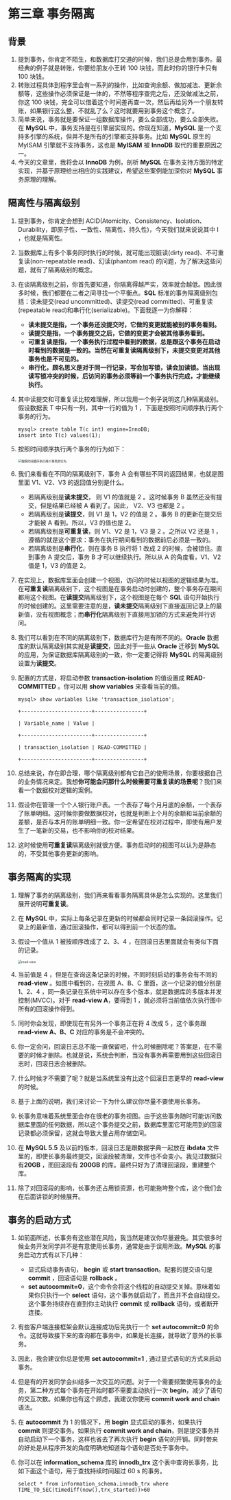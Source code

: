 # 第三章 事务隔离

## 背景

1. 提到事务，你肯定不陌生，和数据库打交道的时候，我们总是会用到事务。最经典的例子就是转账，你要给朋友小王转 100 块钱，而此时你的银行卡只有 100 块钱。
2. 转账过程具体到程序里会有一系列的操作，比如查询余额、做加减法、更新余额等，这些操作必须保证是一体的，不然等程序查完之后，还没做减法之前，你这 100 块钱，完全可以借着这个时间差再查一次，然后再给另外一个朋友转账，如果银行这么整，不就乱了么？这时就要用到事务这个概念了。
3. 简单来说，事务就是要保证一组数据库操作，要么全部成功，要么全部失败。在 **MySQL** 中，事务支持是在引擎层实现的。你现在知道，**MySQL** 是一个支持多引擎的系统，但并不是所有的引擎都支持事务。比如 **MySQL** 原生的 MyISAM 引擎就不支持事务，这也是 **MyISAM** 被 **InnoDB** 取代的重要原因之一。
4. 今天的文章里，我将会以 **InnoDB** 为例，剖析 **MySQL** 在事务支持方面的特定实现，并基于原理给出相应的实践建议，希望这些案例能加深你对 **MySQL** 事务原理的理解。

## 隔离性与隔离级别

1. 提到事务，你肯定会想到 ACID(Atomicity、Consistency、Isolation、Durability，即原子性、一致性、隔离性、持久性)，今天我们就来说说其中 I ，也就是隔离性。

2. 当数据库上有多个事务同时执行的时候，就可能出现脏读(dirty read)、不可重复读(non-repeatable read)、幻读(phantom read) 的问题，为了解决这些问题，就有了隔离级别的概念。

3. 在谈隔离级别之前，你首先要知道，你隔离得越严实，效率就会越低。因此很多时候，我们都要在二者之间寻找一个平衡点。**SQL** 标准的事务隔离级别包括：读未提交(read uncommitted)、读提交(read committed)、可重复读(repeatable read)和串行化(serializable)。下面我逐一为你解释：

   - **读未提交是指，一个事务还没提交时，它做的变更就能被别的事务看到。**
   - **读提交是指，一个事务提交之后，它做的变更才会被其他事务看到。**
   - **可重复读是指，一个事务执行过程中看到的数据，总是跟这个事务在启动时看到的数据是一致的。当然在可重复读隔离级别下，未提交变更对其他事务也是不可见的。**
   - **串行化，顾名思义是对于同一行记录，写会加写锁，读会加读锁。当出现读写锁冲突的时候，后访问的事务必须等前一个事务执行完成，才能继续执行。**

4. 其中读提交和可重复读比较难理解，所以我用一个例子说明这几种隔离级别。假设数据表 T 中只有一列，其中一行的值为 1 ，下面是按照时间顺序执行两个事务的行为。

   ```mysql
   mysql> create table T(c int) engine=InnoDB;
   insert into T(c) values(1);
   ```

5. 按照时间顺序执行两个事务的行为如下：

   <img src="https://studentcwz-pic-bed.oss-cn-guangzhou.aliyuncs.com/img/%E6%8C%89%E7%85%A7%E6%97%B6%E9%97%B4%E9%A1%BA%E5%BA%8F%E6%89%A7%E8%A1%8C%E4%B8%A4%E4%B8%AA%E4%BA%8B%E5%8A%A1%E7%9A%84%E8%A1%8C%E4%B8%BA.png" alt="按照时间顺序执行两个事务的行为" style="zoom:50%;" />

6. 我们来看看在不同的隔离级别下，事务 A 会有哪些不同的返回结果，也就是图里面 V1、V2、V3 的返回值分别是什么。

   - 若隔离级别是**读未提交**， 则 V1 的值就是 2 。这时候事务 B 虽然还没有提交，但是结果已经被 A 看到了。因此， V2、V3 也都是 2 。
   - 若隔离级别是**读提交**，则 V1 是 1，V2 的值是 2 。事务 B 的更新在提交后才能被 A 看到。所以，V3 的值也是 2。
   - 若隔离级别是**可重复读**，则 V1、V2 是 1，V3 是 2 。之所以 V2 还是 1 ，遵循的就是这个要求：事务在执行期间看到的数据前后必须是一致的。
   - 若隔离级别是**串行化**，则在事务 B 执行将 1 改成 2 的时候，会被锁住。直到事务 A 提交后，事务 B 才可以继续执行。所以从 A 的角度看，V1、V2 值是 1，V3 的值是 2。

7. 在实现上，数据库里面会创建一个视图，访问的时候以视图的逻辑结果为准。在**可重复读**隔离级别下，这个视图是在事务启动时创建的，整个事务存在期间都用这个视图。在**读提交**隔离级别下，这个视图是在每个 **SQL** 语句开始执行的时候创建的。这里需要注意的是，**读未提交**隔离级别下直接返回记录上的最新值，没有视图概念；而**串行化**隔离级别下直接用加锁的方式来避免并行访问。

8. 我们可以看到在不同的隔离级别下，数据库行为是有所不同的。**Oracle** 数据库的默认隔离级别其实就是**读提交**，因此对于一些从 **Oracle** 迁移到 **MySQL** 的应用，为保证数据库隔离级别的一致，你一定要记得将 **MySQL** 的隔离级别设置为**读提交**。

9. 配置的方式是，将启动参数 **transaction-isolation** 的值设置成 **READ-COMMITTED** 。你可以用 **show variables** 来查看当前的值。

   ```mysql
   mysql> show variables like 'transaction_isolation';

   +-----------------------+----------------+

   | Variable_name | Value |

   +-----------------------+----------------+

   | transaction_isolation | READ-COMMITTED |

   +-----------------------+----------------+
   ```

10. 总结来说，存在即合理，哪个隔离级别都有它自己的使用场景，你要根据自己的业务情况来定。我想**你可能会问那什么时候需要可重复读的场景呢**？我们来看一个数据校对逻辑的案例。

11. 假设你在管理一个个人银行账户表。一个表存了每个月月底的余额，一个表存了账单明细。这时候你要做数据校对，也就是判断上个月的余额和当前余额的差额，是否与本月的账单明细一致。你一定希望在校对过程中，即使有用户发生了一笔新的交易，也不影响你的校对结果。

12. 这时候使用**可重复读**隔离级别就很方便。事务启动时的视图可以认为是静态的，不受其他事务更新的影响。

## 事务隔离的实现

1. 理解了事务的隔离级别，我们再来看看事务隔离具体是怎么实现的。这里我们展开说明**可重复读**。

2. 在 **MySQL** 中，实际上每条记录在更新的时候都会同时记录一条回滚操作。记录上的最新值，通过回滚操作，都可以得到前一个状态的值。

3. 假设一个值从 1 被按顺序改成了 2、3、4 ，在回滚日志里面就会有类似下面的记录。

   <img src="https://studentcwz-pic-bed.oss-cn-guangzhou.aliyuncs.com/img/read-view.png" alt="read-view" style="zoom:50%;" />

4. 当前值是 4 ，但是在查询这条记录的时候，不同时刻启动的事务会有不同的 **read-view** 。如图中看到的，在视图 A、B、C 里面，这一个记录的值分别是 1、2、4 ，同一条记录在系统中可以存在多个版本，就是数据库的多版本并发控制(MVCC)。对于 **read-view A**，要得到 1 ，就必须将当前值依次执行图中所有的回滚操作得到。

5. 同时你会发现，即使现在有另外一个事务正在将 4 改成 5 ，这个事务跟 **read-view A、B、C** 对应的事务是不会冲突的。

6. 你一定会问，回滚日志总不能一直保留吧，什么时候删除呢？答案是，在不需要的时候才删除。也就是说，系统会判断，当没有事务再需要用到这些回滚日志时，回滚日志会被删除。

7. 什么时候才不需要了呢？就是当系统里没有比这个回滚日志更早的 **read-view** 的时候。

8. 基于上面的说明，我们来讨论一下为什么建议你尽量不要使用长事务。

9. 长事务意味着系统里面会存在很老的事务视图。由于这些事务随时可能访问数据库里面的任何数据，所以这个事务提交之前，数据库里面它可能用到的回滚记录都必须保留，这就会导致大量占用存储空间。

10. 在 **MySQL 5.5** 及以前的版本，回滚日志是跟数据字典一起放在 **ibdata** 文件里的，即使长事务最终提交，回滚段被清理，文件也不会变小。我见过数据只有**20GB** ，而回滚段有 **200GB** 的库。最终只好为了清理回滚段，重建整个库。

11. 除了对回滚段的影响，长事务还占用锁资源，也可能拖垮整个库，这个我们会在后面讲锁的时候展开。

## 事务的启动方式

1. 如前面所述，长事务有这些潜在风险，我当然是建议你尽量避免。其实很多时候业务开发同学并不是有意使用长事务，通常是由于误用所致。**MySQL** 的事务启动方式有以下几种：

   - 显式启动事务语句， **begin** 或 **start transaction**。配套的提交语句是 **commit** ，回滚语句是 **rollback** 。
   - **set autocommit=0**，这个命令会将这个线程的自动提交关掉。意味着如果你只执行一个 **select** 语句，这个事务就启动了，而且并不会自动提交。这个事务持续存在直到你主动执行 **commit** 或 **rollback** 语句，或者断开连接。

2. 有些客户端连接框架会默认连接成功后先执行一个 **set autocommit=0** 的命令。这就导致接下来的查询都在事务中，如果是长连接，就导致了意外的长事务。

3. 因此，我会建议你总是使用 **set autocommit=1** , 通过显式语句的方式来启动事务。

4. 但是有的开发同学会纠结多一次交互的问题。对于一个需要频繁使用事务的业务，第二种方式每个事务在开始时都不需要主动执行一次 **begin**，减少了语句的交互次数。如果你也有这个顾虑，我建议你使用 **commit work and chain** 语法。

5. 在 **autocommit** 为 1 的情况下，用 **begin** 显式启动的事务，如果执行 **commit** 则提交事务。如果执行 **commit work and chain**，则是提交事务并自动启动下一个事务，这样也省去了再次执行 **begin** 语句的开销。同时带来的好处是从程序开发的角度明确地知道每个语句是否处于事务中。

6. 你可以在 **information_schema** 库的 **innodb_trx** 这个表中查询长事务，比如下面这个语句，用于查找持续时间超过 60 s 的事务。

   ```mysql
   select * from information_schema.innodb_trx where TIME_TO_SEC(timediff(now(),trx_started))>60
   ```
